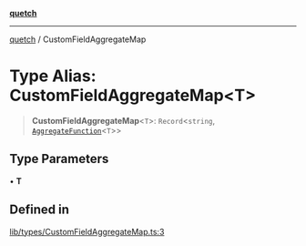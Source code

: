 [**quetch**](../README.md)

***

[quetch](../README.md) / CustomFieldAggregateMap

# Type Alias: CustomFieldAggregateMap\<T\>

> **CustomFieldAggregateMap**\<`T`\>: `Record`\<`string`, [`AggregateFunction`](AggregateFunction.md)\<`T`\>\>

## Type Parameters

• **T**

## Defined in

[lib/types/CustomFieldAggregateMap.ts:3](https://github.com/nevoland/quetch/blob/74684cd5cd1bd7a08980d4ce305ecc4be0c3e8b8/lib/types/CustomFieldAggregateMap.ts#L3)
